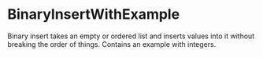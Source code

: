 # BinaryInsertWithExample
Binary insert takes an empty or ordered list and inserts values into it without breaking the order of things.  Contains an example with integers.
